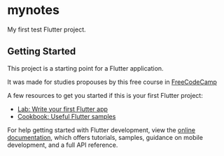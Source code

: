 # mynotes

My first test Flutter project.

## Getting Started

This project is a starting point for a Flutter application.

It was made for studies propouses by this free course in [FreeCodeCamp](https://www.youtube.com/watch?v=VPvVD8t02U8)

A few resources to get you started if this is your first Flutter project:

- [Lab: Write your first Flutter app](https://docs.flutter.dev/get-started/codelab)
- [Cookbook: Useful Flutter samples](https://docs.flutter.dev/cookbook)

For help getting started with Flutter development, view the
[online documentation](https://docs.flutter.dev/), which offers tutorials,
samples, guidance on mobile development, and a full API reference.
